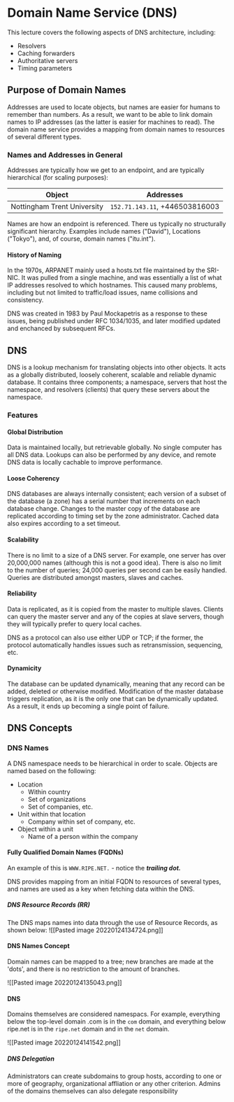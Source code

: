# Domain Name Service (DNS)

This lecture covers the following aspects of DNS architecture, including:
- Resolvers
- Caching forwarders
- Authoritative servers
- Timing parameters

## Purpose of Domain Names

Addresses are used to locate objects, but names are easier for humans to remember than numbers. As a result, we want to be able to link domain names to IP addresses (as the latter is easier for machines to read). The domain name service provides a mapping from domain names to resources of several different types.

### Names and Addresses in General

Addresses are typically how we get to an endpoint, and are typically hierarchical (for scaling purposes):

| Object | Addresses|
| --- | --- |
| Nottingham Trent University | `152.71.143.11`, +446503816003 |

Names are how an endpoint is referenced. There us typically no structurally significant hierarchy. Examples include names ("David"), Locations ("Tokyo"), and, of course, domain names ("itu.int").

#### History of Naming

In the 1970s, ARPANET mainly used a hosts.txt file maintained by the SRI-NIC. It was pulled from a single machine, and was essentially a list of what IP addresses resolved to which hostnames. This caused many problems, including but not limited to traffic/load issues, name collisions and consistency.

DNS was created in 1983 by Paul Mockapetris as a response to these issues, being published under RFC 1034/1035, and later modified updated and enchanced by subsequent RFCs.

## DNS

DNS is a lookup mechanism for translating objects into other objects. It acts as a globally distributed, loosely coherent, scalable and reliable dynamic database. It contains three components; a namespace, servers that host the namespace, and resolvers (clients) that query these servers about the namespace.

### Features

#### Global Distribution

Data is maintained locally, but retrievable globally. No single computer has all DNS data. Lookups can also be performed by any device, and remote DNS data is locally cachable to improve performance.

#### Loose Coherency

DNS databases are always internally consistent; each version of a subset of the database (a zone) has a serial number that increments on each database change. Changes to the master copy of the database are replicated according to timing set by the zone administrator. Cached data also expires according to a set timeout.

#### Scalability

There is no limit to a size of a DNS server. For example, one server has over 20,000,000 names (although this is not a good idea). There is also no limit to the number of queries; 24,000 queries per second can be easily handled. Queries are distributed amongst masters, slaves and caches.

#### Reliability

Data is replicated, as it is copied from the master to multiple slaves. Clients can query the master server and any of the copies at slave servers, though they will typically prefer to query local caches.

DNS as a protocol can also use either UDP or TCP; if the former, the protocol automatically handles issues such as retransmission, sequencing, etc.

#### Dynamicity

The database can be updated dynamically, meaning that any record can be added, deleted or otherwise modified. Modification of the master database triggers replication, as it is the only one that can be dynamically updated. As a result, it ends up becoming a single point of failure.

## DNS Concepts

### DNS Names

A DNS namespace needs to be hierarchical in order to scale. Objects are named based on the following:
- Location
	- Within country
	- Set of organizations
	- Set of companies, etc.
- Unit within that location
	- Company within set of company, etc.
- Object within a unit
	- Name of a person within the company

#### Fully Qualified Domain Names (FQDNs)

An example of this is `WWW.RIPE.NET.` - notice the ***trailing dot.*** 

DNS provides mapping from an initial FQDN to resources of several types, and names are used as a key when fetching data within the DNS.

##### DNS Resource Records (RR)

The DNS maps names into data through the use of Resource Records, as shown below:
![[Pasted image 20220124134724.png]]

#### DNS Names Concept

Domain names can be mapped to a tree; new branches are made at the 'dots', and there is no restriction to the amount of branches.

![[Pasted image 20220124135043.png]]

#### DNS

Domains themselves are considered namespacs. For example, everything below the top-level domain .com is in the `com` domain, and everything below ripe.net is in the `ripe.net` domain and in the `net` domain.

![[Pasted image 20220124141542.png]]

##### DNS Delegation

Administrators can create subdomains to group hosts, according to one or more of geography, organizational affliation or any other criterion. Admins of the domains themselves can also delegate responsibility 